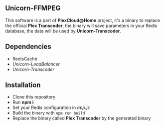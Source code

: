 ## Unicorn-FFMPEG

This software is a part of __PlexCloud@Home__ project, it's a binary to replace the official __Plex Transcoder__, the binary will save parameters in your Redis database, the data will be used by __Unicorn-Transcoder__.

## Dependencies
* RedisCache
* *Unicorn-LoadBalancer*
* *Unicorn-Transcoder*

## Installation
* Clone this repository
* Run __npm i__
* Set your Redis configuration in *app.js*
* Build the binary with `npm run build`
* Replace the binary called __Plex Transcoder__ by the generated binary